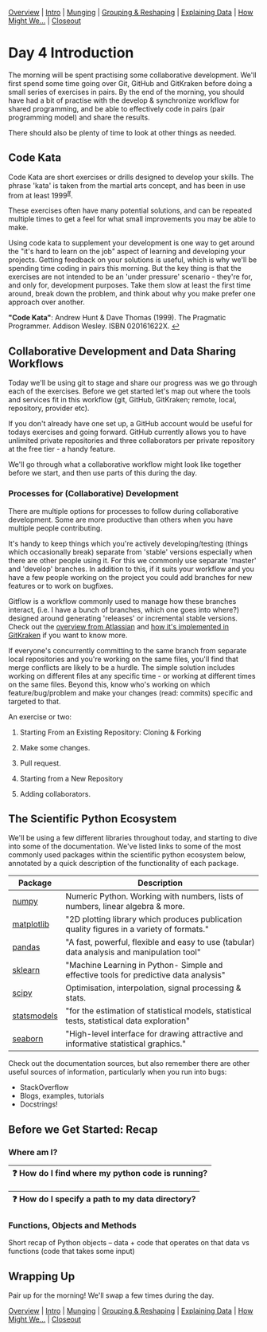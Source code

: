 [Overview](./00_overview.md) |
[Intro](./01_intro.md) |
[Munging](./02_munging.md) |
[Grouping & Reshaping](./03_groupingreshaping.md) |
[Explaining Data](./04_explainingdata.md) |
[How Might We...](./05_howmightwe.md)  |
[Closeout](./06_closeout.md)

# Day 4 Introduction

The morning will be spent practising some collaborative development.
We'll first spend some time going over Git, GitHub and GitKraken before doing a
small series of exercises in pairs.
By the end of the morning, you should have had a bit of practise with the develop
& synchronize workflow for shared programming, and be able to effectively code in
pairs (pair programming model) and share the results.

There should also be plenty of time to look at other things as needed.

## Code Kata

Code Kata are short exercises or drills designed to develop your skills.
The phrase 'kata' is taken from the martial arts concept,
and has been in use from at least 1999<sup><a id="a1">[#](#f1)</a></sup>.

These exercises often have many potential solutions, and can be repeated
multiple times to get a feel for what small improvements you may be able
to make.

Using code kata to supplement your development is one way to get around the
"it's hard to learn on the job" aspect of learning and developing your
projects. Getting feedback on your solutions is useful, which is why we'll
be spending time coding in pairs this morning. But the key thing is that
the exercises are not intended to be an 'under pressure' scenario - they're
for, and only for, development purposes.
Take them slow at least the first time around, break down the problem,
and think about why you make prefer one approach over another.

<b id="f1">"Code Kata"</b>: Andrew Hunt & Dave Thomas (1999).
The Pragmatic Programmer. Addison Wesley. ISBN 020161622X. [↩](#a1)

## Collaborative Development and Data Sharing Workflows

Today we'll be using git to stage and share our progress was we go through each
of the exercises. Before we get started let's map out where the tools and services fit
in this workflow (git, GitHub, GitKraken; remote, local, repository, provider etc).

If you don't already have one set up, a GitHub account would be useful for todays
exercises and going forward. GitHub currently allows you to have unlimited private
repositories and three collaborators per private repository at the free tier - a
handy feature.

We'll go through what a collaborative workflow might look like together before we
start, and then use parts of this during the day.

### Processes for (Collaborative) Development

There are multiple options for processes to follow during collaborative development.
Some are more productive than others when you have multiple people contributing.

It's handy to keep things which you're actively developing/testing (things which
occasionally break) separate from 'stable' versions especially when there are other
people using it. For this we commonly use separate 'master' and 'develop'
branches. In addition to this, if it suits your workflow and you have a few people
working on the project you could add branches for new features or to work on
bugfixes.

Gitflow is a workflow commonly used to manage how these branches interact,
(i.e. I have a bunch of branches, which one goes into where?)
designed around generating 'releases' or incremental stable versions. Check out
the
[overview from Atlassian](
https://www.atlassian.com/git/tutorials/comparing-workflows/gitflow-workflow
)
and
[how it's implemented in GitKraken](
https://support.gitkraken.com/git-workflows-and-extensions/git-flow/
)
if you want to know more.

If everyone's concurrently committing to the same branch from separate local
repositories and you're working on the same files, you'll find that merge conflicts
are likely to be a hurdle. The simple solution includes working on different
files at any specific time - or working at different times on the same files.
Beyond this, know who's working on which feature/bug/problem and make your changes
(read: commits) specific and targeted to that.

An exercise or two:

1. Starting From an Existing Repository: Cloning & Forking
1. Make some changes.
1. Pull request.


1. Starting from a New Repository
1. Adding collaborators.

## The Scientific Python Ecosystem

We'll be using a few different libraries throughout today, and starting to
dive into some of the documentation. We've listed links to some of the most commonly
used packages within the scientific python ecosystem below, annotated by
a quick description of the functionality of each package.

| Package                                                      | Description                                                                                 |
| ------------------------------------------------------------ | ------------------------------------------------------------------------------------------- |
| [numpy](https://docs.scipy.org/doc/numpy)                    | Numeric Python. Working with numbers, lists of numbers, linear algebra & more.              |
| [matplotlib](https://matplotlib.org/)                        | "2D plotting library which produces publication quality figures in a variety of formats."   |
| [pandas](https://pandas.pydata.org/)                         | "A fast, powerful, flexible and easy to use (tabular) data analysis and manipulation tool"  |
| [sklearn](https://scikit-learn.org/stable/)                  | "Machine Learning in Python- Simple and effective tools for predictive data analysis"       |
| [scipy](https://docs.scipy.org/doc/scipy/reference/)         | Optimisation, interpolation, signal processing & stats.                                     |
| [statsmodels](https://www.statsmodels.org/stable/index.html) | "for the estimation of statistical models, statistical tests, statistical data exploration" |
| [seaborn](https://seaborn.pydata.org/)                       | "High-level interface for drawing attractive and informative statistical graphics."         |

Check out the documentation sources, but also remember there are other useful
sources of information, particularly when you run into bugs:
* StackOverflow
* Blogs, examples, tutorials
* Docstrings!

## Before we Get Started: Recap

### Where am I?

| :question: How do I find where my python code is running? |
| ---------------------------------------------- |

| :question: How do I specify a path to my data directory? |
| -------------------------------------------------------- |

###  Functions, Objects and Methods

Short recap of Python objects – data + code that operates on that data vs functions (code that takes some input)


## Wrapping Up

Pair up for the morning! We'll swap a few times during the day.

[Overview](./00_overview.md) |
[Intro](./01_intro.md) |
[Munging](./02_munging.md) |
[Grouping & Reshaping](./03_groupingreshaping.md) |
[Explaining Data](./04_explainingdata.md) |
[How Might We...](./05_howmightwe.md)  |
[Closeout](./06_closeout.md)

